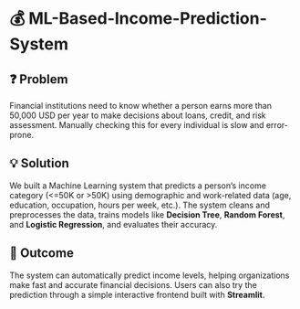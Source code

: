 # 💰 ML-Based-Income-Prediction-System

## ❓ Problem
Financial institutions need to know whether a person earns more than 50,000 USD per year to make decisions about loans, credit, and risk assessment. Manually checking this for every individual is slow and error-prone.

## 💡 Solution
We built a Machine Learning system that predicts a person’s income category (<=50K or >50K) using demographic and work-related data (age, education, occupation, hours per week, etc.). The system cleans and preprocesses the data, trains models like **Decision Tree**, **Random Forest**, and **Logistic Regression**, and evaluates their accuracy.

## 🎯 Outcome
The system can automatically predict income levels, helping organizations make fast and accurate financial decisions. Users can also try the prediction through a simple interactive frontend built with **Streamlit**.
